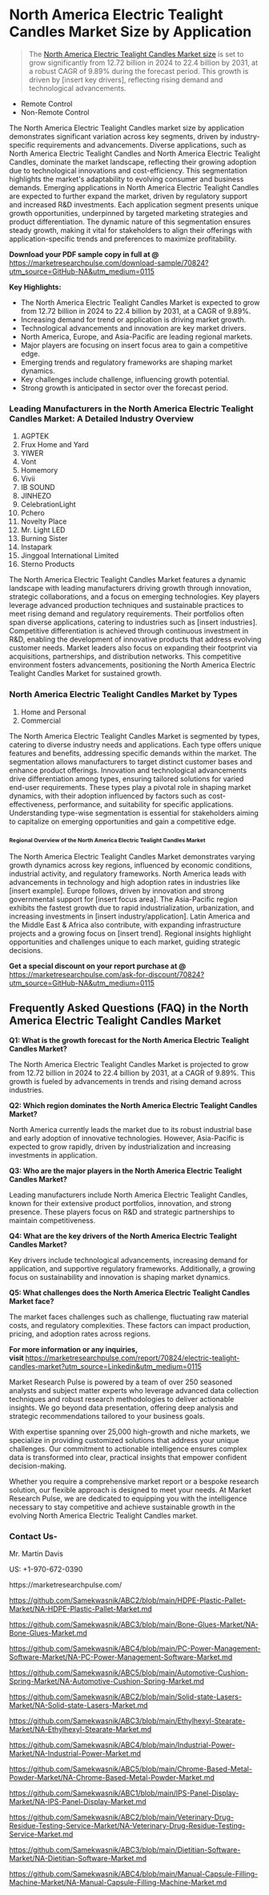 <h1>North America Electric Tealight Candles Market&nbsp;Size by Application</h1><blockquote><p>The <a href="https://marketresearchpulse.com/download-sample/70824?utm_source=GitHub-NA&amp;utm_medium=0115">North America Electric Tealight Candles Market size</a> is set to grow significantly from 12.72 billion in 2024 to 22.4 billion by 2031, at a robust CAGR of 9.89% during the forecast period. This growth is driven by [insert key drivers], reflecting rising demand and technological advancements.</p></blockquote><ul><li>Remote Control<li> Non-Remote Control</li></ul><p>The North America Electric Tealight Candles market size by application demonstrates significant variation across key segments, driven by industry-specific requirements and advancements. Diverse applications, such as North America Electric Tealight Candles and North America Electric Tealight Candles, dominate the market landscape, reflecting their growing adoption due to technological innovations and cost-efficiency. This segmentation highlights the market's adaptability to evolving consumer and business demands. Emerging applications in North America Electric Tealight Candles are expected to further expand the market, driven by regulatory support and increased R&D investments. Each application segment presents unique growth opportunities, underpinned by targeted marketing strategies and product differentiation. The dynamic nature of this segmentation ensures steady growth, making it vital for stakeholders to align their offerings with application-specific trends and preferences to maximize profitability.</p><p><strong>Download your PDF sample copy in full at @ </strong><a href="https://marketresearchpulse.com/download-sample/70824?utm_source=GitHub-NA&amp;utm_medium=0115">https://marketresearchpulse.com/download-sample/70824?utm_source=GitHub-NA&amp;utm_medium=0115</a></p><p><strong>Key Highlights: </strong></p><ul><li>The North America Electric Tealight Candles Market is expected to grow from 12.72 billion in 2024 to 22.4 billion by 2031, at a CAGR of 9.89%.</li><li>Increasing demand for trend or application is driving market growth.</li><li>Technological advancements and innovation are key market drivers.</li><li>North America, Europe, and Asia-Pacific are leading regional markets.</li><li>Major players are focusing on insert focus area to gain a competitive edge.</li><li>Emerging trends and regulatory frameworks are shaping market dynamics.</li><li>Key challenges include challenge, influencing growth potential.</li><li>Strong growth is anticipated in sector over the forecast period.</li></ul><h3>Leading Manufacturers in the North America Electric Tealight Candles Market: A Detailed Industry Overview</h3><ol><li>AGPTEK</li><li>Frux Home and Yard</li><li>YIWER</li><li>Vont</li><li>Homemory</li><li>Vivii</li><li>IB SOUND</li><li>JINHEZO</li><li>CelebrationLight</li><li>Pchero</li><li>Novelty Place</li><li>Mr. Light LED</li><li>Burning Sister</li><li>Instapark</li><li>Jinggoal International Limited</li><li>Sterno Products</li></ol><div class="flex max-w-full flex-col flex-grow"><div class="min-h-8 text-message flex w-full flex-col items-end gap-2 whitespace-normal break-words [.text-message+&amp;]:mt-5" dir="auto" data-message-author-role="assistant" data-message-id="fd8432e4-4910-450d-b182-61b7bfb0a01f" data-message-model-slug="gpt-4o"><div class="flex w-full flex-col gap-1 empty:hidden first:pt-[3px]"><div class="markdown prose w-full break-words dark:prose-invert light"><p>The North America Electric Tealight Candles Market features a dynamic landscape with leading manufacturers driving growth through innovation, strategic collaborations, and a focus on emerging technologies. Key players leverage advanced production techniques and sustainable practices to meet rising demand and regulatory requirements. Their portfolios often span diverse applications, catering to industries such as [insert industries]. Competitive differentiation is achieved through continuous investment in R&amp;D, enabling the development of innovative products that address evolving customer needs. Market leaders also focus on expanding their footprint via acquisitions, partnerships, and distribution networks. This competitive environment fosters advancements, positioning the North America Electric Tealight Candles Market for sustained growth.</p></div></div></div></div><h3>North America Electric Tealight Candles Market by Types</h3><ol><li>Home and Personal<li> Commercial</li></ol><div class="flex max-w-full flex-col flex-grow"><div class="min-h-8 text-message flex w-full flex-col items-end gap-2 whitespace-normal break-words [.text-message+&amp;]:mt-5" dir="auto" data-message-author-role="assistant" data-message-id="084470be-0bb7-4664-bddf-5156b4f41249" data-message-model-slug="gpt-4o-mini"><div class="flex w-full flex-col gap-1 empty:hidden first:pt-[3px]"><div class="markdown prose w-full break-words dark:prose-invert light"><p>The North America Electric Tealight Candles Market is segmented by types, catering to diverse industry needs and applications. Each type offers unique features and benefits, addressing specific demands within the market. The segmentation allows manufacturers to target distinct customer bases and enhance product offerings. Innovation and technological advancements drive differentiation among types, ensuring tailored solutions for varied end-user requirements. These types play a pivotal role in shaping market dynamics, with their adoption influenced by factors such as cost-effectiveness, performance, and suitability for specific applications. Understanding type-wise segmentation is essential for stakeholders aiming to capitalize on emerging opportunities and gain a competitive edge.</p></div></div></div></div><h3><span style="font-size: 11px;">Regional Overview of the North America Electric Tealight Candles Market</span></h3><div class="flex max-w-full flex-col flex-grow"><div class="min-h-8 text-message flex w-full flex-col items-end gap-2 whitespace-normal break-words [.text-message+&amp;]:mt-5" dir="auto" data-message-author-role="assistant" data-message-id="e9038762-ce64-4e30-91c9-9bd413514231" data-message-model-slug="gpt-4o-mini"><div class="flex w-full flex-col gap-1 empty:hidden first:pt-[3px]"><div class="markdown prose w-full break-words dark:prose-invert light"><p>The North America Electric Tealight Candles Market demonstrates varying growth dynamics across key regions, influenced by economic conditions, industrial activity, and regulatory frameworks. North America leads with advancements in technology and high adoption rates in industries like [insert example]. Europe follows, driven by innovation and strong governmental support for [insert focus area]. The Asia-Pacific region exhibits the fastest growth due to rapid industrialization, urbanization, and increasing investments in [insert industry/application]. Latin America and the Middle East &amp; Africa also contribute, with expanding infrastructure projects and a growing focus on [insert trend]. Regional insights highlight opportunities and challenges unique to each market, guiding strategic decisions.</p></div></div></div></div><p><strong>Get a special discount on your report purchase at @ </strong><a href="https://marketresearchpulse.com/ask-for-discount/70824?utm_source=GitHub-NA&amp;utm_medium=0115">https://marketresearchpulse.com/ask-for-discount/70824?utm_source=GitHub-NA&amp;utm_medium=0115</a></p><h2>Frequently Asked Questions (FAQ) in the North America Electric Tealight Candles Market</h2><p><strong>Q1: What is the growth forecast for the North America Electric Tealight Candles Market?</strong></p><p>The North America Electric Tealight Candles Market is projected to grow from 12.72 billion in 2024 to 22.4 billion by 2031, at a CAGR of 9.89%. This growth is fueled by advancements in trends and rising demand across industries.</p><p><strong>Q2: Which region dominates the North America Electric Tealight Candles Market?</strong></p><p>North America currently leads the market due to its robust industrial base and early adoption of innovative technologies. However, Asia-Pacific is expected to grow rapidly, driven by industrialization and increasing investments in application.</p><p><strong>Q3: Who are the major players in the North America Electric Tealight Candles Market?</strong></p><p>Leading manufacturers include North America Electric Tealight Candles, known for their extensive product portfolios, innovation, and strong presence. These players focus on R&amp;D and strategic partnerships to maintain competitiveness.</p><p><strong>Q4: What are the key drivers of the North America Electric Tealight Candles Market?</strong></p><p>Key drivers include technological advancements, increasing demand for application, and supportive regulatory frameworks. Additionally, a growing focus on sustainability and innovation is shaping market dynamics.</p><p><strong>Q5: What challenges does the North America Electric Tealight Candles Market face?</strong></p><p>The market faces challenges such as challenge, fluctuating raw material costs, and regulatory complexities. These factors can impact production, pricing, and adoption rates across regions.</p><p><strong>For more information or any inquiries, visit&nbsp;</strong><a href="https://marketresearchpulse.com/report/70824/electric-tealight-candles-market?utm_source=Linkedin&utm_medium=0115">https://marketresearchpulse.com/report/70824/electric-tealight-candles-market?utm_source=Linkedin&utm_medium=0115</a></p><p>Market Research Pulse is powered by a team of over 250 seasoned analysts and subject matter experts who leverage advanced data collection techniques and robust research methodologies to deliver actionable insights. We go beyond data presentation, offering deep analysis and strategic recommendations tailored to your business goals.</p><p>With expertise spanning over 25,000 high-growth and niche markets, we specialize in providing customized solutions that address your unique challenges. Our commitment to actionable intelligence ensures complex data is transformed into clear, practical insights that empower confident decision-making.</p><p>Whether you require a comprehensive market report or a bespoke research solution, our flexible approach is designed to meet your needs. At Market Research Pulse, we are dedicated to equipping you with the intelligence necessary to stay competitive and achieve sustainable growth in the evolving North America Electric Tealight Candles market.</p><h3><strong>Contact Us-</strong></h3><p>Mr. Martin Davis</p><p>US: +1-970-672-0390</p><p>https://marketresearchpulse.com/</p><p><a href="https://github.com/Samekwasnik/ABC2/blob/main/HDPE-Plastic-Pallet-Market/NA-HDPE-Plastic-Pallet-Market.md">https://github.com/Samekwasnik/ABC2/blob/main/HDPE-Plastic-Pallet-Market/NA-HDPE-Plastic-Pallet-Market.md</a></p><p><a href="https://github.com/Samekwasnik/ABC3/blob/main/Bone-Glues-Market/NA-Bone-Glues-Market.md">https://github.com/Samekwasnik/ABC3/blob/main/Bone-Glues-Market/NA-Bone-Glues-Market.md</a></p><p><a href="https://github.com/Samekwasnik/ABC4/blob/main/PC-Power-Management-Software-Market/NA-PC-Power-Management-Software-Market.md">https://github.com/Samekwasnik/ABC4/blob/main/PC-Power-Management-Software-Market/NA-PC-Power-Management-Software-Market.md</a></p><p><a href="https://github.com/Samekwasnik/ABC5/blob/main/Automotive-Cushion-Spring-Market/NA-Automotive-Cushion-Spring-Market.md">https://github.com/Samekwasnik/ABC5/blob/main/Automotive-Cushion-Spring-Market/NA-Automotive-Cushion-Spring-Market.md</a></p><p><a href="https://github.com/Samekwasnik/ABC2/blob/main/Solid-state-Lasers-Market/NA-Solid-state-Lasers-Market.md">https://github.com/Samekwasnik/ABC2/blob/main/Solid-state-Lasers-Market/NA-Solid-state-Lasers-Market.md</a></p><p><a href="https://github.com/Samekwasnik/ABC3/blob/main/Ethylhexyl-Stearate-Market/NA-Ethylhexyl-Stearate-Market.md">https://github.com/Samekwasnik/ABC3/blob/main/Ethylhexyl-Stearate-Market/NA-Ethylhexyl-Stearate-Market.md</a></p><p><a href="https://github.com/Samekwasnik/ABC4/blob/main/Industrial-Power-Market/NA-Industrial-Power-Market.md">https://github.com/Samekwasnik/ABC4/blob/main/Industrial-Power-Market/NA-Industrial-Power-Market.md</a></p><p><a href="https://github.com/Samekwasnik/ABC5/blob/main/Chrome-Based-Metal-Powder-Market/NA-Chrome-Based-Metal-Powder-Market.md">https://github.com/Samekwasnik/ABC5/blob/main/Chrome-Based-Metal-Powder-Market/NA-Chrome-Based-Metal-Powder-Market.md</a></p><p><a href="https://github.com/Samekwasnik/ABC1/blob/main/IPS-Panel-Display-Market/NA-IPS-Panel-Display-Market.md">https://github.com/Samekwasnik/ABC1/blob/main/IPS-Panel-Display-Market/NA-IPS-Panel-Display-Market.md</a></p><p><a href="https://github.com/Samekwasnik/ABC2/blob/main/Veterinary-Drug-Residue-Testing-Service-Market/NA-Veterinary-Drug-Residue-Testing-Service-Market.md">https://github.com/Samekwasnik/ABC2/blob/main/Veterinary-Drug-Residue-Testing-Service-Market/NA-Veterinary-Drug-Residue-Testing-Service-Market.md</a></p><p><a href="https://github.com/Samekwasnik/ABC3/blob/main/Dietitian-Software-Market/NA-Dietitian-Software-Market.md">https://github.com/Samekwasnik/ABC3/blob/main/Dietitian-Software-Market/NA-Dietitian-Software-Market.md</a></p><p><a href="https://github.com/Samekwasnik/ABC4/blob/main/Manual-Capsule-Filling-Machine-Market/NA-Manual-Capsule-Filling-Machine-Market.md">https://github.com/Samekwasnik/ABC4/blob/main/Manual-Capsule-Filling-Machine-Market/NA-Manual-Capsule-Filling-Machine-Market.md</a></p>
